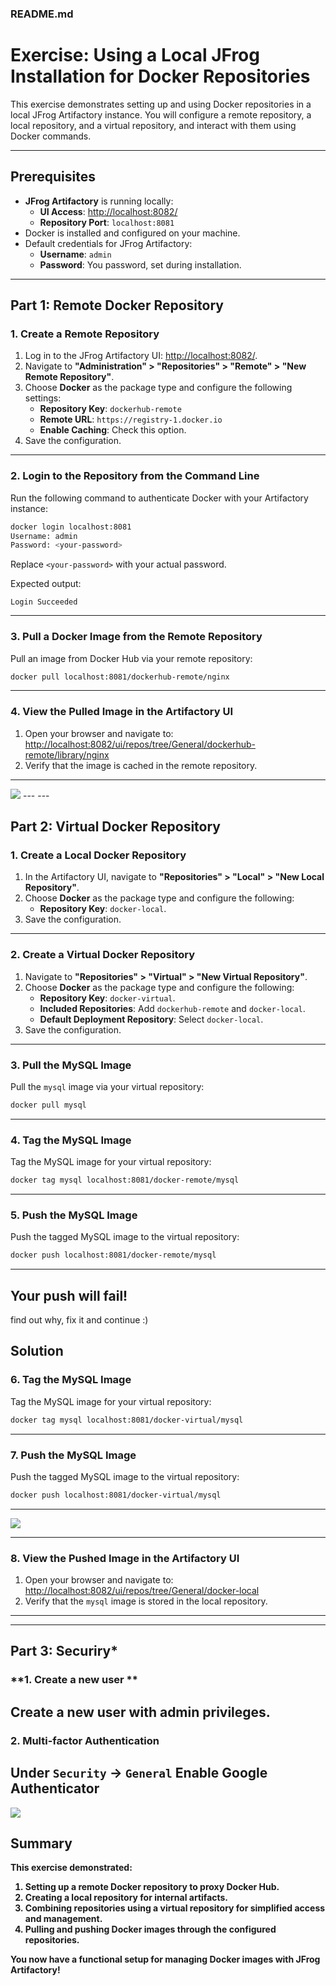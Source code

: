 ### **README.md**

# **Exercise: Using a Local JFrog Installation for Docker Repositories**

This exercise demonstrates setting up and using Docker repositories in a local JFrog Artifactory instance. You will configure a remote repository, a local repository, and a virtual repository, and interact with them using Docker commands.

---

## **Prerequisites**
- **JFrog Artifactory** is running locally:
  - **UI Access**: [http://localhost:8082/](http://localhost:8082/)
  - **Repository Port**: `localhost:8081`
- Docker is installed and configured on your machine.
- Default credentials for JFrog Artifactory:
  - **Username**: `admin`
  - **Password**: You password, set during installation.

---

## **Part 1: Remote Docker Repository**

### **1. Create a Remote Repository**
1. Log in to the JFrog Artifactory UI: [http://localhost:8082/](http://localhost:8082/).
2. Navigate to **"Administration" > "Repositories" > "Remote" > "New Remote Repository"**.
3. Choose **Docker** as the package type and configure the following settings:
   - **Repository Key**: `dockerhub-remote`
   - **Remote URL**: `https://registry-1.docker.io`
   - **Enable Caching**: Check this option.
4. Save the configuration.

---

### **2. Login to the Repository from the Command Line**
Run the following command to authenticate Docker with your Artifactory instance:
```bash
docker login localhost:8081
Username: admin
Password: <your-password>
```
Replace `<your-password>` with your actual password.

Expected output:
```
Login Succeeded
```

---

### **3. Pull a Docker Image from the Remote Repository**
Pull an image from Docker Hub via your remote repository:
```bash
docker pull localhost:8081/dockerhub-remote/nginx

```


---

### **4. View the Pulled Image in the Artifactory UI**
1. Open your browser and navigate to:
   [http://localhost:8082/ui/repos/tree/General/dockerhub-remote/library/nginx](http://localhost:8082/ui/repos/tree/General/dockerhub-remote/library/nginx)
2. Verify that the image is cached in the remote repository.

---
<img src="images/docker-remote.png">
---
---

## **Part 2: Virtual Docker Repository**

### **1. Create a Local Docker Repository**
1. In the Artifactory UI, navigate to **"Repositories" > "Local" > "New Local Repository"**.
2. Choose **Docker** as the package type and configure the following:
   - **Repository Key**: `docker-local`.
3. Save the configuration.

---

### **2. Create a Virtual Docker Repository**
1. Navigate to **"Repositories" > "Virtual" > "New Virtual Repository"**.
2. Choose **Docker** as the package type and configure the following:
   - **Repository Key**: `docker-virtual`.
   - **Included Repositories**: Add `dockerhub-remote` and `docker-local`.
   - **Default Deployment Repository**: Select `docker-local`.
3. Save the configuration.

---

### **3. Pull the MySQL Image**
Pull the `mysql` image via your virtual repository:
```bash
docker pull mysql
```

---

### **4. Tag the MySQL Image**
Tag the MySQL image for your virtual repository:
```bash
docker tag mysql localhost:8081/docker-remote/mysql
```
---


### **5. Push the MySQL Image**
Push the tagged MySQL image to the virtual repository:
```bash
docker push localhost:8081/docker-remote/mysql
```

---
## Your push will fail!
find out why, fix it and continue :)

## Solution

### **6. Tag the MySQL Image**
Tag the MySQL image for your virtual repository:
```bash
docker tag mysql localhost:8081/docker-virtual/mysql
```
---


### **7. Push the MySQL Image**
Push the tagged MySQL image to the virtual repository:
```bash
docker push localhost:8081/docker-virtual/mysql
```

---
<img src="images/docker-local.png">

---
### **8. View the Pushed Image in the Artifactory UI**
1. Open your browser and navigate to:
   [http://localhost:8082/ui/repos/tree/General/docker-local](http://localhost:8082/ui/repos/tree/General/docker-local)
2. Verify that the `mysql` image is stored in the local repository.

---
---

## **Part 3: Securiry***
### **1. Create a new user **
Create a new user with admin privileges. 
---

### **2. Multi-factor Authentication**
Under `Security` -> `General` <B>Enable Google Authenticator<B>
---
<img src="./images/qr.png">


## **Summary**
This exercise demonstrated:
1. Setting up a **remote Docker repository** to proxy Docker Hub.
2. Creating a **local repository** for internal artifacts.
3. Combining repositories using a **virtual repository** for simplified access and management.
4. Pulling and pushing Docker images through the configured repositories.

You now have a functional setup for managing Docker images with JFrog Artifactory!
